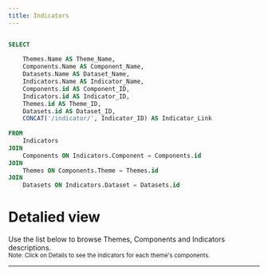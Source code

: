 ```yaml
---
title: Indicators
---
```


```sql ziToc

SELECT 
    
    Themes.Name AS Theme_Name,
    Components.Name AS Component_Name,
    Datasets.Name AS Dataset_Name,
    Indicators.Name AS Indicator_Name,
    Components.id AS Component_ID,
    Indicators.id AS Indicator_ID,
    Themes.id AS Theme_ID,    
    Datasets.id AS Dataset_ID,
    CONCAT('/indicator/', Indicator_ID) AS Indicator_Link
    
FROM 
    Indicators
JOIN 
    Components ON Indicators.Component = Components.id
JOIN 
    Themes ON Components.Theme = Themes.id
JOIN 
    Datasets ON Indicators.Dataset = Datasets.id

```
 

<DataTable data={ziToc} rows=all groupBy=Theme_Name  groupsOpen=false >
  <Column id=Theme_Name/> 
	<Column id=Component_Name /> 
	<Column id=Indicator_Link contentType=link linkLabel=Indicator_Name  /> 
</DataTable>

 

# Detalied view

Use the list below to browse Themes, Components and Indicators descriptions. <br/><small>Note: Click on <span class="bg-slate-200 px-2 py-1 text-sm rounded">Details</span> to see the indicators for each theme's components.</small>

---

<ThemesTocStatic />
